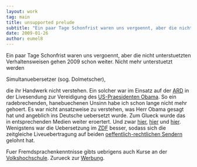 ```yaml
---
layout: work
tag: main
title: unsupported prelude
subtitle: "Ein paar Tage Schonfrist waren uns vergoennt, aber die nicht unterstuetzten Verhaltensweisen gehen 2009 schon weiter. Nicht mehr unterstuetzt werdennnSimultanuebersetzer (sog. Dolmetscher),nndie ihr Handwerk nicht verstehen. Ein solcher war im Einsatz&hellip;"
date: 2009-01-26
author: eumel8
---
```


Ein paar Tage Schonfrist waren uns vergoennt, aber die nicht unterstuetzten Verhaltensweisen gehen 2009 schon weiter. Nicht mehr unterstuetzt werden

Simultanuebersetzer (sog. Dolmetscher),

die ihr Handwerk nicht verstehen. Ein solcher war im Einsatz auf der <a href="http://www.ard.de/">ARD</a> in der Livesendung zur Vereidigung des <a href="http://www.whitehouse.gov/">US-Praesidenten Obama</a>. 
So ein radebrechenden, hanebuechenen Unsinn habe ich schon lange nicht mehr gehoert. Es war nicht ansatzweise zu verstehen, was Herr Obama gesagt hat und angeblich ins Deutsche uebersetzt wurde. Zum Glueck wurde das in entsprechenden Medien weiter eroertert. 
Und zwar <a href="http://www.rp-online.de/public/article/gesellschaft/medien/663575/Obama-im-TV-ARD-und-ZDF-nicht-im-Bilde.html">hier</a>, <a href="http://www.netzeitung.de/medien/1256557.html">hier</a> und <a href="http://www.ariva.de/Miese_Uebersetzung_von_Obamas_Rede_auf_ARD_t364013">hier</a>.
Wenigstens war die Uebersetzung im <a href="http://www.zdf.de">ZDF</a> besser, sodass sich die zeitgleiche Liveuebertragung auf beiden <a href="http://www.gez.de/">oeffentlich-rechtlichen Sendern</a> gelohnt hat. 

Fuer Fremdsprachenkenntnisse gibts uebrigens auch Kurse an der <a href="http://www.bad-homburg.de/vhs/">Volkshochschule</a>. Zurueck zur <a href="http://www.youtube.com/watch?v=pPN3a0R3iEk">Werbung</a>.
